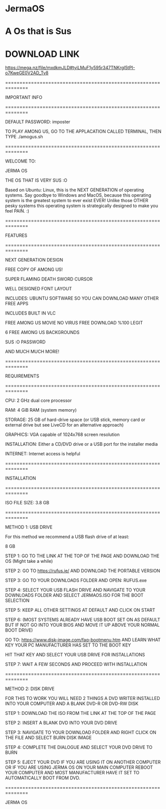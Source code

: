 # JermaOS
A Os that is Sus
==============================================================
DOWNLOAD LINK
==============================================================


https://mega.nz/file/mxdkmJLD#tyiLMuF1y595r347TNKrgI5tPI-o7KweGE0V2AD_Tv8


==============================================================

IMPORTANT INFO

==============================================================

DEFAULT PASSWORD: imposter

TO PLAY AMONG US, GO TO THE APPLACATION CALLED TERMINAL,
THEN TYPE ./amogus.sh

==============================================================

WELCOME TO:

JERMA OS

THE OS THAT IS VERY SUS :O

Based on Ubuntu: Linux, this is the NEXT GENERATION of operating systems. Say goodbye to Windows and MacOS, because this operating system is the greatest
system to ever exist EVER! Unlike those OTHER pesky systems this operating system is strategically designed to make you feel PAIN. :)

==============================================================

FEATURES

==============================================================

NEXT GENERATION DESIGN

FREE COPY OF AMONG US!

SUPER FLAMING DEATH SWORD CURSOR

WELL DESIGNED FONT LAYOUT

INCLUDES: UBUNTU SOFTWARE SO YOU CAN DOWNLOAD MANY OTHER FREE APPS

INCLUDES BUILT IN VLC

FREE AMONG US MOVIE NO VIRUS FREE DOWNLOAD %100 LEGIT

6 FREE AMONG US BACKGROUNDS

SUS :O PASSWORD

AND MUCH MUCH MORE!

==============================================================

REQUIREMENTS
                                                                                                                                                                                                
==============================================================

CPU: 2 GHz dual core processor

RAM: 4 GiB RAM (system memory)

STORAGE: 25 GB of hard-drive space (or USB stick, memory card or external drive but see LiveCD for an alternative approach)

GRAPHICS: VGA capable of 1024x768 screen resolution

INSTALLATION: Either a CD/DVD drive or a USB port for the installer media

INTERNET: Internet access is helpful

==============================================================

INSTALLATION

==============================================================

ISO FILE SIZE: 3.8 GB


==============================================================

METHOD 1: USB DRIVE

For this method we recommend a USB flash drive of at least:

8 GB

STEP 1:
GO TO THE LINK AT THE TOP OF THE PAGE AND DOWNLOAD THE OS
(Might take a while)

STEP 2:
GO TO https://rufus.ie/
AND DOWNLOAD THE PORTABLE VERSION

STEP 3:
GO TO YOUR DOWNLOADS FOLDER AND OPEN: RUFUS.exe

STEP 4: SELECT YOUR USB FLASH DRIVE AND NAVIGATE TO YOUR DOWNLOADS FOLDER AND SELECT JERMAOS.ISO FOR THE BOOT SELECTION

STEP 5: KEEP ALL OTHER SETTINGS AT DEFAULT AND CLICK ON START

STEP 6: (MOST SYSTEMS ALREADY HAVE USB BOOT SET ON AS DEFAULT BUT IF NOT GO INTO YOUR BIOS AND MOVE IT UP ABOVE YOUR NORMAL BOOT DRIVE)

GO TO: https://www.disk-image.com/faq-bootmenu.htm AND LEARN WHAT KEY YOUR PC MANUFACTURER HAS SET TO THE BOOT KEY

HIT THAT KEY AND SELECT YOUR USB DRIVE FOR INSTALLATIONS
 
STEP 7: WAIT A FEW SECONDS AND PROCEED WITH INSTALLATION


==============================================================

METHOD 2: DISK DRIVE

FOR THIS TO WORK YOU WILL NEED 2 THINGS A DVD WRITER INSTALLED INTO YOUR COMPUTER AND A BLANK DVD-R OR DVD-RW DISK

STEP 1: DOWNLOAD THE ISO FROM THE LINK AT THE TOP OF THE PAGE

STEP 2: INSERT A BLANK DVD INTO YOUR DVD DRIVE

STEP 3: NAVIGATE TO YOUR DOWNLOAD FOLDER AND RIGHT CLICK ON THE FILE AND SELECT BURN DISK IMAGE

STEP 4: COMPLETE THE DIALOGUE AND SELECT YOUR DVD DRIVE TO BURN

STEP 5: EJECT YOUR DVD IF YOU ARE USING IT ON ANOTHER COMPUTER OR IF YOU ARE USING JERMA OS ON YOUR MAIN COMPUTER REBOOT YOUR COMPUTER AND MOST
MANUFACTURER HAVE IT SET TO AUTOMATICALLY BOOT FROM DVD.

==============================================================

JERMA OS 


